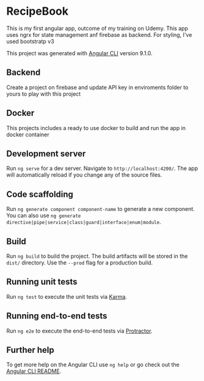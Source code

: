 # RecipeBook
This is my first angular app, outcome of my training on Udemy.
This app uses ngrx for state management anf firebase as backend.
For styling, I've used bootstratp v3

This project was generated with [Angular CLI](https://github.com/angular/angular-cli) version 9.1.0.

## Backend
Create a project on firebase and update API key in enviroments folder to yours to play with this project

## Docker
This projects includes a ready to use docker to build and run the app in docker container

## Development server

Run `ng serve` for a dev server. Navigate to `http://localhost:4200/`. The app will automatically reload if you change any of the source files.

## Code scaffolding

Run `ng generate component component-name` to generate a new component. You can also use `ng generate directive|pipe|service|class|guard|interface|enum|module`.

## Build

Run `ng build` to build the project. The build artifacts will be stored in the `dist/` directory. Use the `--prod` flag for a production build.

## Running unit tests

Run `ng test` to execute the unit tests via [Karma](https://karma-runner.github.io).

## Running end-to-end tests

Run `ng e2e` to execute the end-to-end tests via [Protractor](http://www.protractortest.org/).

## Further help

To get more help on the Angular CLI use `ng help` or go check out the [Angular CLI README](https://github.com/angular/angular-cli/blob/master/README.md).
